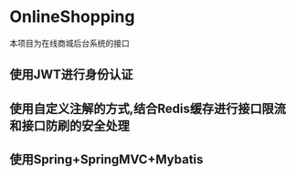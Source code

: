 # OnlineShopping

本项目为在线商城后台系统的接口

## 使用JWT进行身份认证

## 使用自定义注解的方式,结合Redis缓存进行接口限流和接口防刷的安全处理

## 使用Spring+SpringMVC+Mybatis

